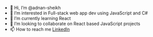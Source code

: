 - 👋 Hi, I’m @adnan-sheikh
- 👀 I’m interested in Full-stack web app dev using JavaScript and C#
- 🌱 I’m currently learning React
- 💞️ I’m looking to collaborate on React based JavaScript projects
- 📫 How to reach me [LinkedIn](https://www.linkedin.com/in/adnan-sheikh/)

<!---
adnan-sheikh/adnan-sheikh is a ✨ special ✨ repository because its `README.md` (this file) appears on your GitHub profile.
You can click the Preview link to take a look at your changes.
--->
